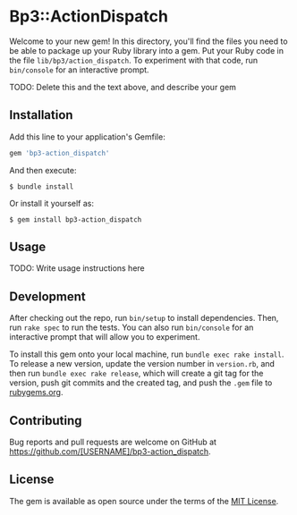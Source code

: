 # Bp3::ActionDispatch

Welcome to your new gem! In this directory, you'll find the files you need to be able to package up your Ruby library into a gem. Put your Ruby code in the file `lib/bp3/action_dispatch`. To experiment with that code, run `bin/console` for an interactive prompt.

TODO: Delete this and the text above, and describe your gem

## Installation

Add this line to your application's Gemfile:

```ruby
gem 'bp3-action_dispatch'
```

And then execute:

    $ bundle install

Or install it yourself as:

    $ gem install bp3-action_dispatch

## Usage

TODO: Write usage instructions here

## Development

After checking out the repo, run `bin/setup` to install dependencies. Then, run `rake spec` to run the tests. You can also run `bin/console` for an interactive prompt that will allow you to experiment.

To install this gem onto your local machine, run `bundle exec rake install`. To release a new version, update the version number in `version.rb`, and then run `bundle exec rake release`, which will create a git tag for the version, push git commits and the created tag, and push the `.gem` file to [rubygems.org](https://rubygems.org).

## Contributing

Bug reports and pull requests are welcome on GitHub at https://github.com/[USERNAME]/bp3-action_dispatch.

## License

The gem is available as open source under the terms of the [MIT License](https://opensource.org/licenses/MIT).
